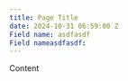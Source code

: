 ```yaml
---
title: Page Title
date: 2024-10-31 06:59:00 Z
Field name: asdfasdf
Field nameasdfasdf: 
---
```


Content